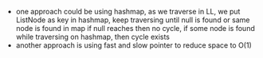 - one approach could be using hashmap, as we traverse in LL, we put ListNode
as key in hashmap, keep traversing until null is found or same node is found in map
if null reaches then no cycle,
if some node is found while traversing on hashmap, then cycle exists
- another approach is using fast and slow pointer to reduce space to O(1)